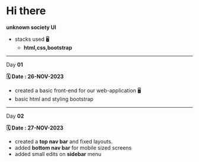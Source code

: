 # Hi there

**unknown society  UI**

- stacks used 🖥️
  - **html,css,bootstrap**

---
Day **01**

**🗓️ Date : 26-NOV-2023**

- created a basic front-end for our web-application 🖥️
- basic html and styling bootstrap

---

Day **02**

**🗓️ Date : 27-NOV-2023**

- created a **top nav bar** and fixed layouts.
- added **bottom nav bar** for mobile sized screens
- added small edits on **sidebar** menu
